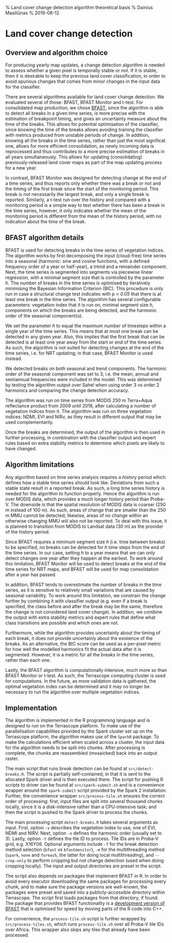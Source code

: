 % Land cover change detection algorithm theoretical basis
% Dainius Masiliūnas
% 2019-08-12

# Land cover change detection

## Overview and algorithm choice

For producing yearly map updates, a change detection algorithm is needed to assess whether a given pixel is temporally stable or not.
If it is stable, then it is desirable to keep the previous land cover classification, in order to avoid spurious changes that comes from minor changes in the input data for the classifier.

There are several algorithms available for land cover change detection.
We evaluated several of those: BFAST, BFAST Monitor and t-test.
For consolidated map production, we chose [BFAST](http://dx.doi.org/10.1016/j.rse.2009.08.014), since the algorithm is able to detect all breaks in a given time series, is more precise with the estimation of breakpoint timing, and gives an uncertainty measure about the time of the breaks.
This allows for potential optimisation of the classifier, since knowing the time of the breaks allows avoiding training the classifier with metrics produced from unstable periods of change.
In addition, knowing all the breaks in the time series, rather than just the most significat one, allows for more efficient consolidation, as newly incoming data is reprocessed and thus contributes to a more precise estimation of breaks in all years simultaneously.
This allows for updating (consolidating) previously-released land cover maps as part of the map updating process for a new year.

In contrast, BFAST Monitor was designed for detecting change at the end of a time series, and thus reports only whether there was a break or not and the timing of the first break since the start of the monitoring period.
This break is not necessarily the largest break, and only a single break is reported.
Similarly, a t-test run over the history and compared with a monitoring period is a simple way to test whether there has been a break in the time series, however, it only indicates whether the mean of the monitoring period is different from the mean of the history period, with no indication about the time of the break.

## BFAST algorithm details

BFAST is used for detecting breaks in the time series of vegetation indices.
The algorithm works by first decomposing the input (cloud-free) time series into a seasonal (harmonic: sine and cosine functions, with a defined frequency order of a year or half-year), a trend and a remainder component.
Next, the time series is segmented into segments via piecewise linear regression, with a minimal segment size that is controlled by the parameter *h*.
The number of breaks in the time series is optimised by iteratively minimising the Bayesian Information Criterion (BIC).
This procedure is only run in case a structural change test indicates with *p < 0.05* that there is at least one break in the time series.
The algorithm has several configurable parameters: vegetation index that it is run on, minimal segment size *h*, components on which the breaks are being detected, and the harmonic order of the seasonal component(s).

We set the parameter *h* to equal the maximum number of timesteps within a single year of the time series.
This means that at most one break can be detected in any given year.
Also, this implies that the first break that can be detected is at least one year away from the start or end of the time series.
As such, the algorithm is not suited for detecting changes at the end of the time series, i.e. for NRT updating; in that case, BFAST Monitor is used instead.

We detected breaks on both seasonal and trend components.
The harmonic order of the seasonal component was set to 3, i.e. the mean, annual and semiannual frequencies were included in the model.
This was determined by testing the algorithm output over Sahel when using order 3 vs order 2 harmonics and comparing the change detection accuracy.

The algorithm was run on time series from MODIS 250 m Terra+Aqua reflectance product from 2009 until 2018, after calculating a number of vegetation indices from it.
The algorithm was run on three vegetation indices: NDMI, EVI and NIRv, as they result in different output that may be used complementarily.

Once the breaks are determined, the output of the algorithm is then used in further processing, in combination with the classifier output and expert rules based on extra stability metrics to determine which pixels are likely to have changed.

## Algorithm limitations

Any algorithm based on time series analysis requires a *history* period which defines how a stable time series should look like.
Deviations from such a stable state result in a reported break.
As such, a long time series history is needed for the algorithm to function properly.
Hence the algorithm is run over MODIS data, which provides a much longer history period than Proba-V.
The downside is that the spatial resolution of MODIS data is coarser (250 m instead of 100 m).
As such, areas of change that are smaller than the 250 m MMU cannot be detected; likewise, areas of no change within an otherwise changing MMU will also not be reported.
To deal with this issue, it is planned to transition from MODIS to Landsat data (30 m) as the provider of the history period.

Since BFAST requires a minimum segment size *h* (i.e. time between breaks) to be specified, no breaks can be detected for *h* time steps from the end of the time series.
In our case, setting *h* to a year means that we can only detect changes one year after they happen at the earliest.
To work around this limitation, BFAST Monitor will be used to detect breaks at the end of the time series for NRT maps, and BFAST will be used for map consolidation after a year has passed.

In addition, BFAST tends to overestimate the number of breaks in the time series, as it is sensitive to relatively small variations that are caused by seasonal variability.
To work around this limitation, we constrain the change further by combining it with classifier output (e.g. even if a break is specified, the class before and after the break may be the same, therefore the change is not considered land cover change). In addition, we combine the output with extra stability metrics and expert rules that define what class transitions are possible and which ones are not.

Furthermore, while the algorithm provides uncertainly about the timing of each break, it does not provide uncertainly about the existence of the breaks.
As an alternative, the BIC score can be used as a per-pixel metric for how well the modelled harmonics fit the actual data after it is segmented.
However, it is a metric for all the breaks in the time series, rather than each one.
<!--It is possible to further extract goodness-of-fit statistics for each segment, however, the breaks are defined as the transition points between the segments.-->

Lastly, the BFAST algorithm is computationally intensive, much more so than BFAST Monitor or t-test.
As such, the Terrascope computing cluster is used for computations.
In the future, as more validation data is gathered, the optimal vegetation index can be determined and it may no longer be necessary to run the algorithm over multiple vegetation indices.

## Implementation

The algorithm is implemented in the R programming language and is designed to run on the Terrascope platform.
To make use of the parallelisation capabilities provided by the Spark cluster set up on the Terrascope platform, the algorithm makes use of the `SparkR` package.
To make the calculations efficient when scaled across a cluster, the input data for the algorithm needs to be split into chunks.
After processing is complete, the chunks are reassembled (mosaicked) back into an output raster.

The main script that runs break detection can be found at `src/detect-breaks.R`.
The script is partially self-contained, in that it is sent to the allocated Spark driver and is then executed there.
The script for pushing R scripts to driver can be found at `src/spark-submit.sh` and is a convenience wrapper around the `spark-submit` script provided by the Spark 2 installation.
Further, the convenience wrapper `src/process-tile.sh` ensures the correct order of processing: first, input files are split into several thousand chunks locally, since it is a disk-intensive rather than a CPU-intensive task; and then the script is pushed to the Spark driver to process the chunks.

The main processing script `detect-breaks.R` takes several arguments as input.
First, option `-v` describes the vegetation index to use, one of EVI, NDMI and NIRV.
Next, option `-o` defines the harmonic order (usually set to 3).
Lastly, option `-t` defines the tile ID to process.
Tile IDs are in Proba-V grid, e.g. X16Y06.
Optional arguments include `-f` for the break detection method selection (`bfast` vs `bfastmonitor`), `-m` for the multithreading method (`spark`, `none` and `foreach`, the latter for doing local multithreading), and `--crop-only` to perform cropping but not change detection (used when doing cropping locally).
The input and output directories are preset in the script.

The script also depends on packages that implement BFAST in R.
In order to avoid every executor downloading the same packages for processing every chunk, and to make sure the package versions are well-known, the packages were preset and saved into a publicly-accessible directory within Terrascope.
The script first loads packages from that directory, if found.
The package that provides BFAST functionality is a [development version of BFAST](https://github.com/GreatEmerald/bfast) that is optimised for speed by moving parts of the R code into C++.

For convenience, the `process-tile.sh` script is further wrapped by `src/process-tiles.sh`, which runs `process-tile.sh` over all Proba-V tile IDs over Africa.
This wrapper also skips any tiles that already have been processed.
